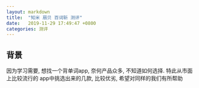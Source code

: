 ```yaml
---
layout: markdown
title:  "知米 扇贝 百词斩 测评"
date:   2019-11-29 17:49:47 +0800
categories: 测评
---
```


## 背景
因为学习需要, 想找一个背单词app, 奈何产品众多, 不知道如何选择. 特此从市面上比较流行的
app中挑选出来的几款, 比较优劣, 希望对同样的我们有所帮助
